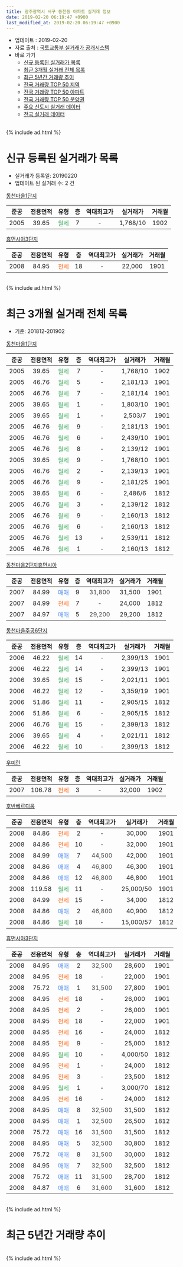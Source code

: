 ```yaml
---
title: 광주광역시 서구 동천동 아파트 실거래 정보
date: 2019-02-20 06:19:47 +0900
last_modified_at: 2019-02-20 06:19:47 +0900
---
```


* 업데이트 : 2019-02-20
* 자료 출처 : [국토교통부 실거래가 공개시스템](http://rt.molit.go.kr)
* 바로 가기
    * [신규 등록된 실거래가 목록](#신규-등록된-실거래가-목록)
    * [최근 3개월 실거래 전체 목록](#최근-3개월-실거래-전체-목록)
    * [최근 5년간 거래량 추이](#최근-5년간-거래량-추이)
    * [전국 거래량 TOP 50 지역](https://inasie.github.io/apt-trade-info/최근-3개월-전국에서-가장-거래가-많이-발생한-지역)
    * [전국 거래량 TOP 50 아파트](https://inasie.github.io/apt-trade-info/최근-3개월-전국에서-가장-거래가-많이-발생한-아파트)
    * [전국 거래량 TOP 50 분양권](https://inasie.github.io/apt-trade-info/최근-3개월-전국에서-가장-거래가-많이-발생한-분양권)
    * [주요 신도시 실거래 데이터](https://inasie.github.io/apt-trade-info/주요-신도시)
    * [전국 실거래 데이터](https://inasie.github.io/apt-trade-info/전국)
<br>
{% include ad.html %}
<br>

# 신규 등록된 실거래가 목록
* 실거래가 등록일: 20190220
* 업데이트 된 실거래 수: 2 건


[동천마을1단지](https://search.naver.com/search.naver?query=%EA%B4%91%EC%A3%BC%EA%B4%91%EC%97%AD%EC%8B%9C+%EC%84%9C%EA%B5%AC+%EB%8F%99%EC%B2%9C%EB%8F%99+%EB%8F%99%EC%B2%9C%EB%A7%88%EC%9D%841%EB%8B%A8%EC%A7%80)

|준공|전용면적|유형|층|역대최고가|실거래가|거래월|
|:---:|:---:|:---:|:---:|:---:|:---:|:---:|
|2005|39.65|<span style="color:#34a853">월세</span>|7|<span style="color:#444444">-</span>|1,768/10|1902|

[휴먼시아3단지](https://search.naver.com/search.naver?query=%EA%B4%91%EC%A3%BC%EA%B4%91%EC%97%AD%EC%8B%9C+%EC%84%9C%EA%B5%AC+%EB%8F%99%EC%B2%9C%EB%8F%99+%ED%9C%B4%EB%A8%BC%EC%8B%9C%EC%95%843%EB%8B%A8%EC%A7%80)

|준공|전용면적|유형|층|역대최고가|실거래가|거래월|
|:---:|:---:|:---:|:---:|:---:|:---:|:---:|
|2008|84.95|<span style="color:#ff5a00">전세</span>|18|<span style="color:#444444">-</span>|22,000|1901|


<br>
{% include ad.html %}
<br>

# 최근 3개월 실거래 전체 목록
* 기준: 201812-201902


[동천마을1단지](https://search.naver.com/search.naver?query=%EA%B4%91%EC%A3%BC%EA%B4%91%EC%97%AD%EC%8B%9C+%EC%84%9C%EA%B5%AC+%EB%8F%99%EC%B2%9C%EB%8F%99+%EB%8F%99%EC%B2%9C%EB%A7%88%EC%9D%841%EB%8B%A8%EC%A7%80)

|준공|전용면적|유형|층|역대최고가|실거래가|거래월|
|:---:|:---:|:---:|:---:|:---:|:---:|:---:|
|2005|39.65|<span style="color:#34a853">월세</span>|7|<span style="color:#444444">-</span>|1,768/10|1902|
|2005|46.76|<span style="color:#34a853">월세</span>|5|<span style="color:#444444">-</span>|2,181/13|1901|
|2005|46.76|<span style="color:#34a853">월세</span>|7|<span style="color:#444444">-</span>|2,181/14|1901|
|2005|39.65|<span style="color:#34a853">월세</span>|1|<span style="color:#444444">-</span>|1,803/10|1901|
|2005|39.65|<span style="color:#34a853">월세</span>|1|<span style="color:#444444">-</span>|2,503/7|1901|
|2005|46.76|<span style="color:#34a853">월세</span>|9|<span style="color:#444444">-</span>|2,181/13|1901|
|2005|46.76|<span style="color:#34a853">월세</span>|6|<span style="color:#444444">-</span>|2,439/10|1901|
|2005|46.76|<span style="color:#34a853">월세</span>|8|<span style="color:#444444">-</span>|2,139/12|1901|
|2005|39.65|<span style="color:#34a853">월세</span>|9|<span style="color:#444444">-</span>|1,768/10|1901|
|2005|46.76|<span style="color:#34a853">월세</span>|2|<span style="color:#444444">-</span>|2,139/13|1901|
|2005|46.76|<span style="color:#34a853">월세</span>|9|<span style="color:#444444">-</span>|2,181/25|1901|
|2005|39.65|<span style="color:#34a853">월세</span>|6|<span style="color:#444444">-</span>|2,486/6|1812|
|2005|46.76|<span style="color:#34a853">월세</span>|3|<span style="color:#444444">-</span>|2,139/12|1812|
|2005|46.76|<span style="color:#34a853">월세</span>|9|<span style="color:#444444">-</span>|2,160/13|1812|
|2005|46.76|<span style="color:#34a853">월세</span>|6|<span style="color:#444444">-</span>|2,160/13|1812|
|2005|46.76|<span style="color:#34a853">월세</span>|13|<span style="color:#444444">-</span>|2,539/11|1812|
|2005|46.76|<span style="color:#34a853">월세</span>|1|<span style="color:#444444">-</span>|2,160/13|1812|

[동천마을2단지휴먼시아](https://search.naver.com/search.naver?query=%EA%B4%91%EC%A3%BC%EA%B4%91%EC%97%AD%EC%8B%9C+%EC%84%9C%EA%B5%AC+%EB%8F%99%EC%B2%9C%EB%8F%99+%EB%8F%99%EC%B2%9C%EB%A7%88%EC%9D%842%EB%8B%A8%EC%A7%80%ED%9C%B4%EB%A8%BC%EC%8B%9C%EC%95%84)

|준공|전용면적|유형|층|역대최고가|실거래가|거래월|
|:---:|:---:|:---:|:---:|:---:|:---:|:---:|
|2007|84.99|<span style="color:#4285f3">매매</span>|9|<span style="color:#444444">31,800</span>|31,500|1901|
|2007|84.99|<span style="color:#ff5a00">전세</span>|7|<span style="color:#444444">-</span>|24,000|1812|
|2007|84.97|<span style="color:#4285f3">매매</span>|5|<span style="color:#444444">29,200</span>|29,200|1812|

[동천마을주공6단지](https://search.naver.com/search.naver?query=%EA%B4%91%EC%A3%BC%EA%B4%91%EC%97%AD%EC%8B%9C+%EC%84%9C%EA%B5%AC+%EB%8F%99%EC%B2%9C%EB%8F%99+%EB%8F%99%EC%B2%9C%EB%A7%88%EC%9D%84%EC%A3%BC%EA%B3%B56%EB%8B%A8%EC%A7%80)

|준공|전용면적|유형|층|역대최고가|실거래가|거래월|
|:---:|:---:|:---:|:---:|:---:|:---:|:---:|
|2006|46.22|<span style="color:#34a853">월세</span>|14|<span style="color:#444444">-</span>|2,399/13|1901|
|2006|46.22|<span style="color:#34a853">월세</span>|14|<span style="color:#444444">-</span>|2,399/13|1901|
|2006|39.65|<span style="color:#34a853">월세</span>|15|<span style="color:#444444">-</span>|2,021/11|1901|
|2006|46.22|<span style="color:#34a853">월세</span>|12|<span style="color:#444444">-</span>|3,359/19|1901|
|2006|51.86|<span style="color:#34a853">월세</span>|11|<span style="color:#444444">-</span>|2,905/15|1812|
|2006|51.86|<span style="color:#34a853">월세</span>|6|<span style="color:#444444">-</span>|2,905/15|1812|
|2006|46.76|<span style="color:#34a853">월세</span>|15|<span style="color:#444444">-</span>|2,399/13|1812|
|2006|39.65|<span style="color:#34a853">월세</span>|4|<span style="color:#444444">-</span>|2,021/11|1812|
|2006|46.22|<span style="color:#34a853">월세</span>|10|<span style="color:#444444">-</span>|2,399/13|1812|

[우미린](https://search.naver.com/search.naver?query=%EA%B4%91%EC%A3%BC%EA%B4%91%EC%97%AD%EC%8B%9C+%EC%84%9C%EA%B5%AC+%EB%8F%99%EC%B2%9C%EB%8F%99+%EC%9A%B0%EB%AF%B8%EB%A6%B0)

|준공|전용면적|유형|층|역대최고가|실거래가|거래월|
|:---:|:---:|:---:|:---:|:---:|:---:|:---:|
|2007|106.78|<span style="color:#ff5a00">전세</span>|3|<span style="color:#444444">-</span>|32,000|1902|

[호반베르디움](https://search.naver.com/search.naver?query=%EA%B4%91%EC%A3%BC%EA%B4%91%EC%97%AD%EC%8B%9C+%EC%84%9C%EA%B5%AC+%EB%8F%99%EC%B2%9C%EB%8F%99+%ED%98%B8%EB%B0%98%EB%B2%A0%EB%A5%B4%EB%94%94%EC%9B%80)

|준공|전용면적|유형|층|역대최고가|실거래가|거래월|
|:---:|:---:|:---:|:---:|:---:|:---:|:---:|
|2008|84.86|<span style="color:#ff5a00">전세</span>|2|<span style="color:#444444">-</span>|30,000|1901|
|2008|84.86|<span style="color:#ff5a00">전세</span>|10|<span style="color:#444444">-</span>|32,000|1901|
|2008|84.99|<span style="color:#4285f3">매매</span>|7|<span style="color:#444444">44,500</span>|42,000|1901|
|2008|84.86|<span style="color:#4285f3">매매</span>|4|<span style="color:#444444">46,800</span>|46,300|1901|
|2008|84.86|<span style="color:#4285f3">매매</span>|12|<span style="color:#444444">46,800</span>|46,800|1901|
|2008|119.58|<span style="color:#34a853">월세</span>|11|<span style="color:#444444">-</span>|25,000/50|1901|
|2008|84.99|<span style="color:#ff5a00">전세</span>|15|<span style="color:#444444">-</span>|34,000|1812|
|2008|84.86|<span style="color:#4285f3">매매</span>|2|<span style="color:#444444">46,800</span>|40,900|1812|
|2008|84.86|<span style="color:#34a853">월세</span>|18|<span style="color:#444444">-</span>|15,000/57|1812|

[휴먼시아3단지](https://search.naver.com/search.naver?query=%EA%B4%91%EC%A3%BC%EA%B4%91%EC%97%AD%EC%8B%9C+%EC%84%9C%EA%B5%AC+%EB%8F%99%EC%B2%9C%EB%8F%99+%ED%9C%B4%EB%A8%BC%EC%8B%9C%EC%95%843%EB%8B%A8%EC%A7%80)

|준공|전용면적|유형|층|역대최고가|실거래가|거래월|
|:---:|:---:|:---:|:---:|:---:|:---:|:---:|
|2008|84.95|<span style="color:#4285f3">매매</span>|2|<span style="color:#444444">32,500</span>|28,600|1901|
|2008|84.95|<span style="color:#ff5a00">전세</span>|18|<span style="color:#444444">-</span>|22,000|1901|
|2008|75.72|<span style="color:#4285f3">매매</span>|1|<span style="color:#444444">31,500</span>|27,800|1901|
|2008|84.95|<span style="color:#ff5a00">전세</span>|18|<span style="color:#444444">-</span>|26,000|1901|
|2008|84.95|<span style="color:#ff5a00">전세</span>|2|<span style="color:#444444">-</span>|26,000|1901|
|2008|84.95|<span style="color:#ff5a00">전세</span>|18|<span style="color:#444444">-</span>|22,000|1901|
|2008|84.95|<span style="color:#ff5a00">전세</span>|16|<span style="color:#444444">-</span>|24,000|1812|
|2008|84.95|<span style="color:#ff5a00">전세</span>|9|<span style="color:#444444">-</span>|25,000|1812|
|2008|84.95|<span style="color:#34a853">월세</span>|10|<span style="color:#444444">-</span>|4,000/50|1812|
|2008|84.95|<span style="color:#ff5a00">전세</span>|1|<span style="color:#444444">-</span>|24,000|1812|
|2008|84.95|<span style="color:#ff5a00">전세</span>|3|<span style="color:#444444">-</span>|23,500|1812|
|2008|84.95|<span style="color:#34a853">월세</span>|1|<span style="color:#444444">-</span>|3,000/70|1812|
|2008|84.95|<span style="color:#ff5a00">전세</span>|16|<span style="color:#444444">-</span>|24,000|1812|
|2008|84.95|<span style="color:#4285f3">매매</span>|8|<span style="color:#444444">32,500</span>|31,500|1812|
|2008|84.95|<span style="color:#4285f3">매매</span>|1|<span style="color:#444444">32,500</span>|26,500|1812|
|2008|75.72|<span style="color:#4285f3">매매</span>|16|<span style="color:#444444">31,500</span>|31,500|1812|
|2008|84.95|<span style="color:#4285f3">매매</span>|5|<span style="color:#444444">32,500</span>|30,800|1812|
|2008|75.72|<span style="color:#4285f3">매매</span>|8|<span style="color:#444444">31,500</span>|30,000|1812|
|2008|84.95|<span style="color:#4285f3">매매</span>|7|<span style="color:#444444">32,500</span>|32,500|1812|
|2008|75.72|<span style="color:#4285f3">매매</span>|11|<span style="color:#444444">31,500</span>|28,700|1812|
|2008|84.87|<span style="color:#4285f3">매매</span>|6|<span style="color:#444444">31,600</span>|31,600|1812|


<br>
{% include ad.html %}
<br>

# 최근 5년간 거래량 추이


<div style="width:100%;">
    <canvas id="deal_progress" height="200"></canvas>
</div>

<script>
new Chart(document.getElementById("deal_progress"), {
    type: 'line',
    data: {
        labels: ['201402','201403','201404','201405','201406','201407','201408','201409','201410','201411','201412','201501','201502','201503','201504','201505','201506','201507','201508','201509','201510','201511','201512','201601','201602','201603','201604','201605','201606','201607','201608','201609','201610','201611','201612','201701','201702','201703','201704','201705','201706','201707','201708','201709','201710','201711','201712','201801','201802','201803','201804','201805','201806','201807','201808','201809','201810','201811','201812','201901','201902'],
        datasets: [{
            label: '매매',
            pointRadius: 1,
            data: [26, 20, 18, 14, 14, 18, 15, 27, 24, 21, 16, 24, 16, 22, 15, 14, 9, 17, 20, 14, 16, 21, 14, 11, 10, 15, 12, 21, 10, 19, 15, 17, 27, 21, 12, 12, 15, 23, 20, 21, 19, 17, 12, 25, 12, 17, 22, 21, 13, 22, 19, 21, 18, 16, 24, 26, 18, 16, 10, 6, 0],
            borderColor: "rgba(255, 201, 14, 1)",
            backgroundColor: "rgba(255, 201, 14, 0.5)",
            fill: false,
            lineTension: 0
        },{
            label: '전월세',
            pointRadius: 1,
            data: [25, 10, 9, 14, 11, 15, 8, 7, 42, 13, 14, 15, 11, 8, 14, 10, 22, 13, 12, 9, 11, 8, 14, 46, 33, 17, 14, 12, 24, 17, 24, 16, 72, 16, 18, 23, 16, 21, 12, 17, 12, 22, 16, 13, 15, 8, 16, 58, 25, 14, 18, 22, 14, 22, 20, 13, 66, 25, 21, 21, 2],
            borderColor: "rgba(0, 141, 185, 1)",
            backgroundColor: "rgba(0, 141, 185, 0.5)",
            fill: false,
            lineTension: 0
        }
        ]
    },
    options: {
        responsive: true,
        title: {
            display: false
        },
        tooltips: {
            mode: 'index',
            intersect: false
        },
        hover: {
            mode: 'nearest',
            intersect: true
        },
        scales: {
            xAxes: [{
                display: true,
                scaleLabel: {
                    display: true,
                    labelString: '년/월'
                }
            }],
            yAxes: [{
                display: true,
                ticks: {
                    suggestedMin: 0,
                },
                scaleLabel: {
                    display: true,
                    labelString: '실거래 수'
                }
            }]
        }
    }
});

</script>


<br>
{% include ad.html %}
<br>

